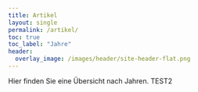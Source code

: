 ```yaml
---
title: Artikel
layout: single
permalink: /artikel/
toc: true
toc_label: "Jahre"
header:
  overlay_image: /images/header/site-header-flat.png
---
```


Hier finden Sie eine Übersicht nach Jahren. TEST2

<!-- Idee: Posts-by-Tag Page verwenden, Artikel nach Tags ordnen... -->

